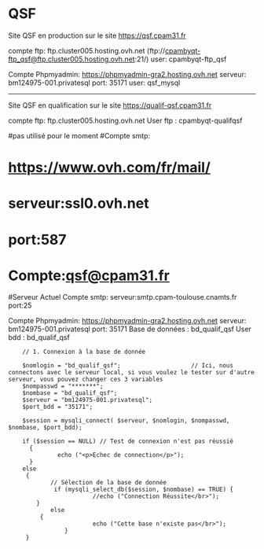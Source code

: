 # QSF
Site QSF en production sur le site https://qsf.cpam31.fr 

compte ftp: 
	ftp.cluster005.hosting.ovh.net
	(ftp://cpambyqt-ftp_qsf@ftp.cluster005.hosting.ovh.net:21/)
	user: cpambyqt-ftp_qsf


Compte Phpmyadmin:
	https://phpmyadmin-gra2.hosting.ovh.net
	serveur: bm124975-001.privatesql
	port: 35171
	user: qsf_mysql


_________________________________________________________________________________________________________________________________________________________________________________________

Site QSF en qualification sur le site https://qualif-qsf.cpam31.fr

compte ftp: 
	ftp.cluster005.hosting.ovh.net
	User ftp : cpambyqt-qualifqsf

#pas utilisé pour le moment
#Compte smtp: 
#	https://www.ovh.com/fr/mail/
#	serveur:ssl0.ovh.net
#	port:587
#	Compte:qsf@cpam31.fr


#Serveur Actuel
Compte smtp: 
	serveur:smtp.cpam-toulouse.cnamts.fr
	port:25
	


Compte Phpmyadmin:
	https://phpmyadmin-gra2.hosting.ovh.net
	serveur: bm124975-001.privatesql
	port: 35171
	Base de données : bd_qualif_qsf
	User bdd : bd_qualif_qsf



        // 1. Connexion à la base de donnée

        $nomlogin = "bd_qualif_qsf";                    // Ici, nous connectons avec le serveur local, si vous voulez le tester sur d'autre serveur, vous pouvez changer ces 3 variables
        $nompasswd = "*******";
        $nombase = "bd_qualif_qsf";
        $serveur = "bm124975-001.privatesql";
        $port_bdd = "35171";

        $session = mysqli_connect( $serveur, $nomlogin, $nompasswd, $nombase, $port_bdd); 

        if ($session == NULL) // Test de connexion n'est pas réussié
          {
                  echo ("<p>Echec de connection</p>");
          } 
        else 
         {
                // Sélection de la base de donnée
                 if (mysqli_select_db($session, $nombase) == TRUE) { 
                            //echo ("Connection Réussite</br>");
            }
                else 
             {
                            echo ("Cette base n'existe pas</br>");
                    }  
         }
